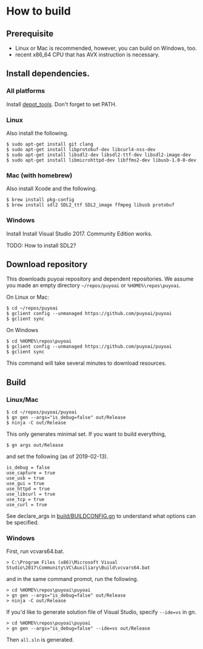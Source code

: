 # How to build

## Prerequisite

- Linux or Mac is recommended, however, you can build on Windows, too.
- recent x86_64 CPU that has AVX instruction is necessary.

## Install dependencies.

### All platforms

Install [depot_tools](https://commondatastorage.googleapis.com/chrome-infra-docs/flat/depot_tools/docs/html/depot_tools_tutorial.html#_setting_up).
Don't forget to set PATH.

### Linux

Also install the following.

```shell
$ sudo apt-get install git clang
$ sudo apt-get install libprotobuf-dev libcurl4-nss-dev
$ sudo apt-get install libsdl2-dev libsdl2-ttf-dev libsdl2-image-dev
$ sudo apt-get install libmicrohttpd-dev libffms2-dev libusb-1.0-0-dev
```

### Mac (with homebrew)

Also install Xcode and the following.

```shell
$ brew install pkg-config
$ brew install sdl2 SDL2_ttf SDL2_image ffmpeg libusb protobuf
```

### Windows

Install Install Visual Studio 2017. Community Edition works.

TODO: How to install SDL2?

## Download repository

This downloads puyoai repository and dependent repositories.
We assume you made an empty directory `~/repos/puyoai` or `%HOME%\repos\puyoai`.

On Linux or Mac:

```shell
$ cd ~/repos/puyoai
$ gclient config --unmanaged https://github.com/puyoai/puyoai
$ gclient sync
```

On Windows

```
$ cd %HOME%\repos\puyoai
$ gclient config --unmanaged https://github.com/puyoai/puyoai
$ gclient sync
```

This command will take several minutes to download resources. 

## Build

### Linux/Mac

```shell
$ cd ~/repos/puyoai/puyoai
$ gn gen --args="is_debug=false" out/Release
$ ninja -C out/Release
```

This only generates minimal set. If you want to build everything, 

```shell
$ gn args out/Release
```

and set the following (as of 2019-02-13).

```
is_debug = false
use_capture = true
use_usb = true
use_gui = true
use_httpd = true
use_libcurl = true
use_tcp = true
use_curl = true
```

See declare_args in [build/BUILDCONFIG.gn](build/BUILDCONFIG.gn) to understand what options can be specified.

### Windows

First, run vcvars64.bat.

```
> C:\Program Files (x86)\Microsoft Visual Studio\2017\Community\VC\Auxiliary\Build\vcvars64.bat
```

and in the same command promot, run the following.

```
> cd %HOME%\repos\puyoai\puyoai
> gn gen --args="is_debug=false" out/Release
> ninja -C out/Release
```

If you'd like to generate solution file of Visual Studio, specify `--ide=vs` in gn.

```
> cd %HOME%\repos\puyoai\puyoai
> gn gen --args="is_debug=false" --ide=vs out/Release
```

Then `all.sln` is generated.
